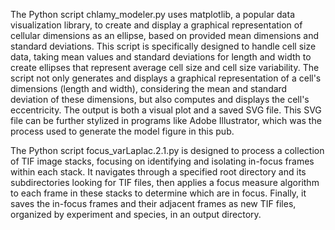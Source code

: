 The Python script chlamy_modeler.py uses matplotlib, a popular data visualization library, to create and display a graphical representation of cellular dimensions as an ellipse, based on provided mean dimensions and standard deviations. This script is specifically designed to handle cell size data, taking mean values and standard deviations for length and width to create ellipses that represent average cell size and cell size variability. The script not only generates and displays a graphical representation of a cell's dimensions (length and width), considering the mean and standard deviation of these dimensions, but also computes and displays the cell's eccentricity. The output is both a visual plot and a saved SVG file. This SVG file can be further stylized in programs like Adobe Illustrator, which was the process used to generate the model figure in this pub.

The Python script focus_varLaplac.2.1.py is designed to process a collection of TIF image stacks, focusing on identifying and isolating in-focus frames within each stack. It navigates through a specified root directory and its subdirectories looking for TIF files, then applies a focus measure algorithm to each frame in these stacks to determine which are in focus. Finally, it saves the in-focus frames and their adjacent frames as new TIF files, organized by experiment and species, in an output directory.